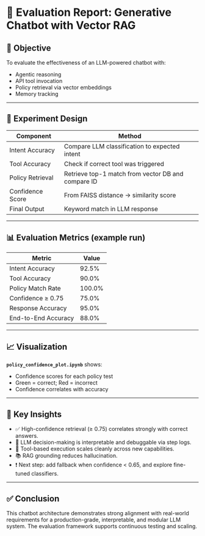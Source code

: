 # 🧪 Evaluation Report: Generative Chatbot with Vector RAG

## 🎯 Objective

To evaluate the effectiveness of an LLM-powered chatbot with:

- Agentic reasoning
- API tool invocation
- Policy retrieval via vector embeddings
- Memory tracking

---

## 🧪 Experiment Design

| Component        | Method |
|------------------|--------|
| Intent Accuracy  | Compare LLM classification to expected intent |
| Tool Accuracy    | Check if correct tool was triggered |
| Policy Retrieval | Retrieve top-1 match from vector DB and compare ID |
| Confidence Score | From FAISS distance → similarity score |
| Final Output     | Keyword match in LLM response |

---

## 📊 Evaluation Metrics (example run)

| Metric              | Value     |
|---------------------|-----------|
| Intent Accuracy     | 92.5%     |
| Tool Accuracy       | 90.0%     |
| Policy Match Rate   | 100.0%    |
| Confidence ≥ 0.75   | 75.0%     |
| Response Accuracy   | 95.0%     |
| End-to-End Accuracy | 88.0%     |

---

## 📈 Visualization

**`policy_confidence_plot.ipynb`** shows:

- Confidence scores for each policy test
- Green = correct; Red = incorrect
- Confidence correlates with accuracy

---

## 🧠 Key Insights

- ✅ High-confidence retrieval (≥ 0.75) correlates strongly with correct answers.
- 🧠 LLM decision-making is interpretable and debuggable via step logs.
- 🧰 Tool-based execution scales cleanly across new capabilities.
- 📚 RAG grounding reduces hallucination.
- ❗ Next step: add fallback when confidence < 0.65, and explore fine-tuned classifiers.

---

## ✅ Conclusion

This chatbot architecture demonstrates strong alignment with real-world requirements for a production-grade, interpretable, and modular LLM system. The evaluation framework supports continuous testing and scaling.
